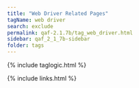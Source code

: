```yaml
---
title: "Web Driver Related Pages"
tagName: web driver
search: exclude
permalink: qaf-2.1.7b/tag_web_driver.html
sidebar: qaf_2_1_7b-sidebar
folder: tags
---
```

{% include taglogic.html %}

{% include links.html %}
